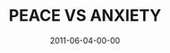 ---
layout: message
category: message
series: "The Guide"
title: "PEACE VS ANXIETY"
date: 2011-06-04-00-00
message_id: 676
audio: "http://s3.amazonaws.com/crossroadsaudiomessages/theguide03.mp3"
audio-duration: "45:11"
program: "http://s3.amazonaws.com/crossroads-media/media/legacy/documents/06_04-05_11Program.pdf"
description: "Brian Tome talks about how the Guide can steer us out of fear and into peace."
video: "https://s3.amazonaws.com/crossroadsvideomessages/theguide03.mp4"
video-duration: "45:16"
video-image: "http://s3.amazonaws.com/crossroads-media/images/legacy/content/theguide03_still.jpg"
explicit: "N"
---